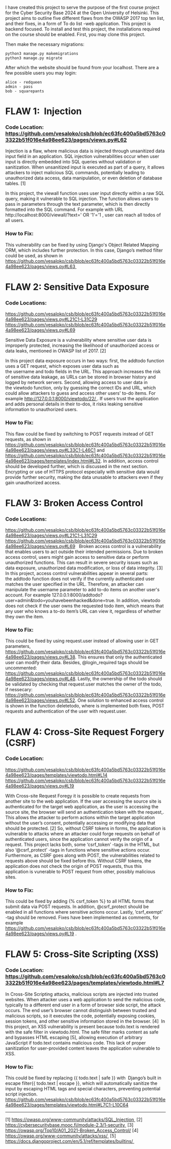 I have created this project to serve the purpose of the first course project for the Cyber Security Base 2024 at the Open University of Helsinki. This project aims to outline five different flaws from the OWASP 2017 top ten list, and their fixes, in a form of To do list -web application. This project is backend focused. 
To install and test this project, the installations required on the course should be enabled. First, you may clone this project.

Then make the necessary migrations:
```
python3 manage.py makemigrations
python3 manage.py migrate
```

After which the website should be found from your localhost. There are a few possible users you may login:
```
alice - redqueen
admin - pass
bob - squarepants
```

# FLAW 1:  Injection 
### Code Location: https://github.com/vesaloko/csb/blob/ec63fc400a5bd5763c03322b51f016e4a98ee623/pages/views.py#L62

Injection is a flaw, where malicious data is injected through unsanitized data input field in an application. SQL injection vulnerabilities occur when user input is directly embedded into SQL queries without validation or sanitization. When unsanitized input is executed as part of a query, it allows attackers to inject malicious SQL commands, potentially leading to unauthorized data access, data manipulation, or even deletion of database tables. [1] 

In this project, the viewall function uses user input directly within a raw SQL query, making it vulnerable to SQL injection. The function allows users to pass in parameters through the text parameter, which is then directly formatted into the SQL command. For example with URL http://localhost:8000/viewall/?text=' OR '1'='1 , user can reach all todos of all users. 

### How to Fix: 
This vulnerability can be fixed by using Django's Object Related Mapping ORM, which includes further protection. In this case, Django’s method filter could be used, as shown in https://github.com/vesaloko/csb/blob/ec63fc400a5bd5763c03322b51f016e4a98ee623/pages/views.py#L63 

# FLAW 2: Sensitive Data Exposure 
### Code Locations: 
https://github.com/vesaloko/csb/blob/ec63fc400a5bd5763c03322b51f016e4a98ee623/pages/views.py#L21C1-L31C29
https://github.com/vesaloko/csb/blob/ec63fc400a5bd5763c03322b51f016e4a98ee623/pages/views.py#L69

Sensitive Data Exposure is a vulnerability where sensitive user data is improperly protected, increasing the likelihood of unauthorized access or data leaks, mentioned in OWASP list of 2017. [2]  

In this project data exposure occurs in two ways: first, the addtodo function uses a GET request, which exposes user data such as the username and todo fields in the URL. This approach increases the risk of sensitive data leakage, as URLs can be stored in browser history and logged by network servers. Second, allowing access to user data in the viewtodo function, only by guessing the correct IDs and URL, which could allow attackers to guess and access other users' to-do items. For example http://127.0.0.1:8000/viewtodo/22/ . If users trust the application and adds personal details in their to-dos, it risks leaking sensitive information to unauthorized users. 

### How to Fix: 
This flaw could be fixed by switching to POST requests instead of GET requests, as shown in https://github.com/vesaloko/csb/blob/ec63fc400a5bd5763c03322b51f016e4a98ee623/pages/views.py#L33C1-L46C1 and https://github.com/vesaloko/csb/blob/ec63fc400a5bd5763c03322b51f016e4a98ee623/pages/templates/index.html#L32. In addition, access control should be developed further, which is discussed in the next section. Encrypting or use of HTTPS protocol especially with sensitive data would provide further security, making the data unusable to attackers even if they gain unauthorized access.  

 
# FLAW 3: Broken Access Control 
### Code Locations: 
https://github.com/vesaloko/csb/blob/ec63fc400a5bd5763c03322b51f016e4a98ee623/pages/views.py#L21C1-L31C29
https://github.com/vesaloko/csb/blob/ec63fc400a5bd5763c03322b51f016e4a98ee623/pages/views.py#L69
 
Broken access control is a vulnerability that enables users to act outside their intended permissions. Due to broken access control, users might gain access to sensitive data or perform unauthorized functions. This can result in severe security issues such as data exposure, unauthorized data modification, or loss of data integrity. [3] 
In this project, access control vulnerabilities appear in several parts: the addtodo function does not verify if the currently authenticated user matches the user specified in the URL. Therefore, an attacker can manipulate the username parameter to add to-do items on another user's account. For example 127.0.0.1:8000/addtodo?user=admin&todo=youhavebeenhacked&done=true. In addition, viewtodo does not check if the user owns the requested todo item, which means that any user who knows a to-do item’s URL can view it, regardless of whether they own the item. 
  
### How to Fix: 
This could be fixed by using request.user instead of allowing user in GET parameters, https://github.com/vesaloko/csb/blob/ec63fc400a5bd5763c03322b51f016e4a98ee623/pages/views.py#L38. This ensures that only the authenticated user can modify their data. Besides, @login_required tags should be uncommented: https://github.com/vesaloko/csb/blob/ec63fc400a5bd5763c03322b51f016e4a98ee623/pages/views.py#L48. Lastly, the ownership of the todo should be validated by checking that request.user matches the owner of the todo, if nessecary: https://github.com/vesaloko/csb/blob/ec63fc400a5bd5763c03322b51f016e4a98ee623/pages/views.py#L52. 
One solution to enhanced access control is shown in the function deletetodo, where is implemented both fixes, POST requests and authentication of the user with request.user. 

# FLAW 4: Cross-Site Request Forgery (CSRF) 
### Code Location: 
https://github.com/vesaloko/csb/blob/ec63fc400a5bd5763c03322b51f016e4a98ee623/pages/templates/viewtodo.html#L14
https://github.com/vesaloko/csb/blob/ec63fc400a5bd5763c03322b51f016e4a98ee623/pages/views.py#L19

With Cross-site Request Foregy it is possible to create requests from another site to the web application. If the user accessing the source site is authenticated for the target web application, as the user is accessing the source site, the browser will send an authentication token with the request,. This allows the attacker to perform actions within the target application without the user’s consent, potentially accessing or modifying data that should be protected. [2] So, without CSRF tokens in forms, the application is vulnerable to attacks where an attacker could forge requests on behalf of authenticated users, since the application cannot verify the origin of a request. 
This project lacks both,  some ‘csrf_token’ -tags in the HTML, but also ‘@csrf_protect’ -tags in functions where sensitive actions occur. Furthermore, as CSRF goes along with POST, the vulnerabilities related to requests above should be fixed before this. Without CSRF tokens, the application does not check the origin of POST requests, thus this application is vunerable to POST request from other, possibly malicious sites.  

### How to Fix: 
This could be fixed by adding {% csrf_token %} to all HTML forms that submit data via POST requests. In addition, @csrf_protect should be enabled in all functions where sensitive actions occur. Lastly, ’csrf_exempt’ -tag should be removed. Fixes have been implemented as comments, for example https://github.com/vesaloko/csb/blob/ec63fc400a5bd5763c03322b51f016e4a98ee623/pages/views.py#L19 . 
 
# FLAW 5: Cross-Site Scripting (XSS) 
### Code Location:  https://github.com/vesaloko/csb/blob/ec63fc400a5bd5763c03322b51f016e4a98ee623/pages/templates/viewtodo.html#L7

In Cross-Site Scripting attacks, malicious scripts are injected into trusted websites. When attacker uses a web application to send the malicious code, typically to a different end user in a form of browser side script, the attack occurs. The end user’s browser cannot distinguish between trusted and malicious scripts, so it executes the code, potentially exposing cookies, session tokens, and other sensitive information stored in the browser. [4] 
In this project, an XSS vulnerability is present because todo.text is rendered with the safe filter in viewtodo.html. The safe filter marks content as safe and bypasses HTML escaping [5], allowing execution of arbitrary JavaScript if todo.text contains malicious code. This lack of proper sanitization for user-provided content leaves the application vulnerable to XSS.

### How to Fix: 
This could be fixed by replacing {{ todo.text | safe }} with  Django’s built in escape filter{{ todo.text | escape }}, which will automatically sanitize the input by escaping HTML tags and special characters, preventing potential script injection. https://github.com/vesaloko/csb/blob/ec63fc400a5bd5763c03322b51f016e4a98ee623/pages/templates/viewtodo.html#L7C1-L10C64

____________________________________________________________
[1] https://owasp.org/www-community/attacks/SQL_Injection 
[2] https://cybersecuritybase.mooc.fi/module-2.3/1-security 
[3] https://owasp.org/Top10/A01_2021-Broken_Access_Control/
[4] https://owasp.org/www-community/attacks/xss/ 
[5] https://docs.djangoproject.com/en/5.1/ref/templates/builtins/ 
 
